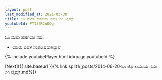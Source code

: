 ```yaml
---
layout: post
last_modified_at: 2021-03-30
title: ಓಂ ಮಹಾ ಹರ್ಷಯಃ ನಮಃ ೧೧ ಟೈಮ್ಸ್
youtubeId: PYI39R2nOOg
---
```

 
 
 ಓಂ ಮಹಾ ಹರ್ಷಯಃ ನಮಃ  
 
 -  ಯಾರು ಬಹಳ ಸಂತೋಷವಾಗಿದ್ದಾರೆ 
 
  
 
  
 
 
 
 
 
 


{% include youtubePlayer.html id=page.youtubeId %}
 
[Next]({{ site.baseurl }}{% link  split1/_posts/2014-06-20-ಓಂ ಜಿಥ ಕಾಮಾಯ ನಮಃ ೧೧ ಟೈಮ್ಸ್.md%})
 

